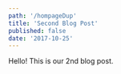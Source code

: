 ```yaml
---
path: '/hompageDup'
title: 'Second Blog Post'
published: false
date: '2017-10-25'
---
```


Hello! This is our 2nd blog post.
